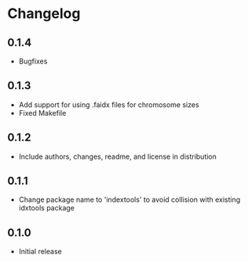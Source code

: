 # Changelog

## 0.1.4

* Bugfixes

## 0.1.3

* Add support for using .faidx files for chromosome sizes
* Fixed Makefile

## 0.1.2

* Include authors, changes, readme, and license in distribution

## 0.1.1

* Change package name to 'indextools' to avoid collision with existing idxtools package

## 0.1.0

* Initial release